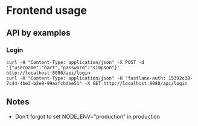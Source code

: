 # Frontend usage

## API by examples

### Login

```
curl -H "Content-Type: application/json" -X POST -d '{"username":"bart","password":"simpson"}' http://localhost:8080/api/login
curl -H "Content-Type: application/json" -H "fastlane-auth: 15392c38-7c44-4be3-b2e9-99aafcbdae51" -X GET http://localhost:8080/api/login
```

## Notes

- Don't forgot to set NODE_ENV="production" in production
